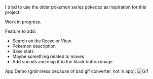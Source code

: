 I tried to use the older pokemon series pokedex as inspiration for this project.

Work in progress. 

Feature to add:
* Search on the Recycler View.
* Pokemon description
* Base stats
* Maybe something related to moves
* Add sounds and map it to the black button image

App Demo (graininess because of bad gif converter, not in app):
![Gif](demo.gif)
